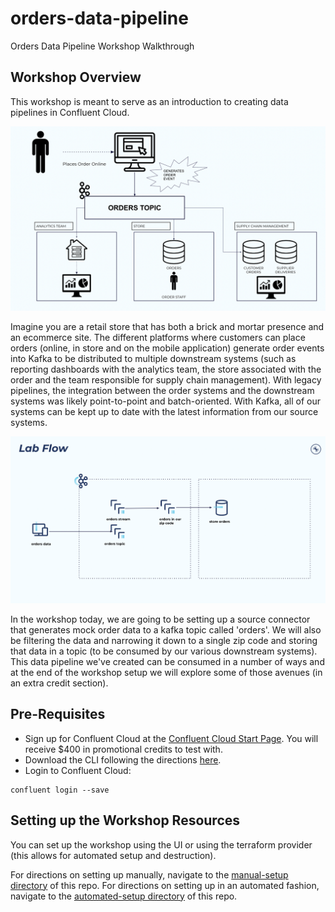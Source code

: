 # orders-data-pipeline
Orders Data Pipeline Workshop Walkthrough 

## Workshop Overview

This workshop is meant to serve as an introduction to creating data pipelines in Confluent Cloud. 

![Workshop Overview](images/workshop_overview.png?raw=true)

Imagine you are a retail store that has both a brick and mortar presence and an ecommerce site. The different platforms where customers can place orders (online, in store and on the mobile application) generate order events into Kafka to be distributed to multiple downstream systems (such as reporting dashboards with the analytics team, the store associated with the order and the team responsible for supply chain management). With legacy pipelines, the integration between the order systems and the downstream systems was likely point-to-point and batch-oriented. With Kafka, all of our systems can be kept up to date with the latest information from our source systems.    

![Workshop Flow](images/workshop_flow.png?raw=true)

In the workshop today, we are going to be setting up a source connector that generates mock order data to a kafka topic called 'orders'. We will also be filtering the data and narrowing it down to a single zip code and storing that data in a topic (to be consumed by our various downstream systems). This data pipeline we've created can be consumed in a number of ways and at the end of the workshop setup we will explore some of those avenues (in an extra credit section). 


## Pre-Requisites

- Sign up for Confluent Cloud at the [Confluent Cloud Start Page](https://www.confluent.io/get-started/). You will receive $400 in promotional credits to test with. 
- Download the CLI following the directions [here](https://docs.confluent.io/confluent-cli/current/install.html).     
- Login to Confluent Cloud: 
```
confluent login --save
```

## Setting up the Workshop Resources 

You can set up the workshop using the UI or using the terraform provider (this allows for automated setup and destruction). 

For directions on setting up manually, navigate to the [manual-setup directory](https://docs.confluent.io/confluent-cli/current/install.html) of this repo. For directions on setting up in an automated fashion, navigate to the [automated-setup directory](https://github.com/amanda010792/orders-data-pipeline/tree/main/automated-setup) of this repo. 
